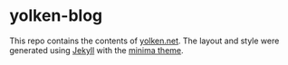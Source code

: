 # yolken-blog

This repo contains the contents of [yolken.net](https://yolken.net). The layout and style
were generated using [Jekyll](https://jekyllrb.com/) with the
[minima theme](https://github.com/jekyll/minima).
